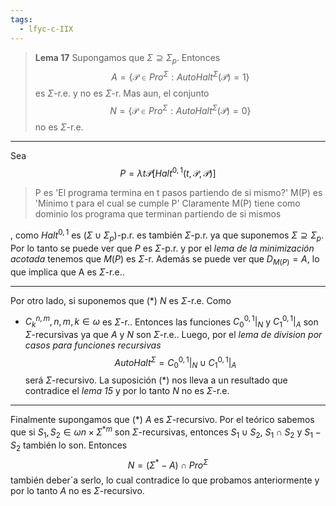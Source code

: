 ```yaml
---
tags:
  - lfyc-c-IIX
---
```

> **Lema 17** Supongamos que $\Sigma\supseteq\Sigma_p$. Entonces $$A=\{\mathcal{P}\in{Pro}^{\Sigma}:{AutoHalt}^{\Sigma}(\mathcal{P})=1\}$$ es $\Sigma$-r.e. y no es $\Sigma$-r. Mas aun, el conjunto $$N=\{\mathcal{P}\in{Pro}^{\Sigma}:{AutoHalt}^{\Sigma}(\mathcal{P})=0\}$$ no es $\Sigma$-r.e.

 - - - 
Sea $$P=\lambda{t\mathcal{P}}\left[{Halt}^{0,1}(t,\mathcal{P},\mathcal{P})\right]$$
> P es 'El programa termina en t pasos partiendo de si mismo?'
> M(P) es 'Mínimo t para el cual se cumple P'
> Claramente M(P) tiene como dominio los programa que terminan partiendo de si mismos

, como ${Halt}^{0,1}$ es $(\Sigma\cup\Sigma_p)$-p.r. es también $\Sigma$-p.r. ya que suponemos $\Sigma\supseteq\Sigma_p$. Por lo tanto se puede ver que $P$ es $\Sigma$-p.r. y por el *lema de la minimización acotada* tenemos que $M(P)$ es $\Sigma$-r. Además se puede ver que $D_{M(P)}=A$, lo que implica que A es $\Sigma$-r.e..
 - - -
Por otro lado, si suponemos que ($\ast$) $N$ es $\Sigma$-r.e. Como 
- $C_{k}^{n,m},n,m,k\in\omega$ es $\Sigma$-r..
Entonces las funciones $C_{0}^{0,1}|_{N}$ y $C_{1}^{0,1}|_{A}$ son $\Sigma$-recursivas ya que $A$ y $N$ son $\Sigma$-r.e.. Luego, por el *lema de division por casos para funciones recursivas* $${AutoHalt}^{\Sigma}=C_{0}^{0,1}|_{N}\cup{C}_{1}^{0,1}|_{A}$$ será $\Sigma$-recursivo. La suposición ($\ast$) nos lleva a un resultado que contradice el *lema 15* y por lo tanto $N$ no es $\Sigma$-r.e.
 - - - 
Finalmente supongamos que ($\ast$) $A$ es $\Sigma$-recursivo.
Por el teórico sabemos que si $S_1,S_2\in\omega{n}\times\Sigma^{\ast m}$ son $\Sigma$-recursivas, entonces $S_1\cup{S_2}$, $S_1\cap{S_2}$ y $S_1-S_2$ también lo son. Entonces
$$N=(\Sigma^{\ast}-A)\cap{Pro}^{\Sigma}$$ también deber´a serlo, lo cual contradice lo que probamos anteriormente y por lo tanto $A$ no es $\Sigma$-recursivo.